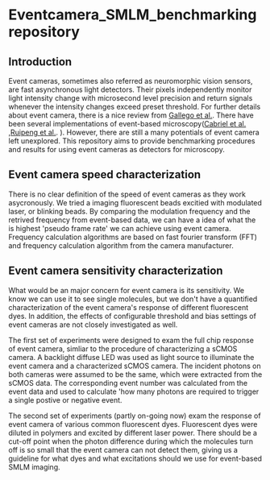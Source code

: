 # Eventcamera_SMLM_benchmarking repository


## Introduction 

Event cameras, sometimes also referred as neuromorphic vision sensors, are fast asynchronous light detectors. Their pixels independently monitor light intensity change with microsecond level precision and return signals whenever the intensity changes exceed preset threshold. For further details about event camera, there is a nice review from [Gallego et al.](https://ieeexplore.ieee.org/document/9138762). There have been several implementations of event-based microscopy([Cabriel et al.](https://www.nature.com/articles/s41566-023-01308-8) ,[Ruipeng et al.](https://www.nature.com/articles/s41377-024-01502-5). ). However, there are still a many potentials of event camera left unexplored. This repository aims to provide benchmarking procedures and results for using event cameras as detectors for microscopy. 

## Event camera speed characterization 

There is no clear definition of the speed of event cameras as they work asycronously. We tried a imaging fluorescent beads excitied with modulated laser, or blinking beads. By comparing the modulation frequency and the retrived frequency from event-based data, we can have a idea of what the is highest 'pseudo frame rate' we can achieve using event camera. Frequency calculation algorithms are based on fast fourier transform (FFT) and frequency calculation algorithm from the camera manufacturer. 

## Event camera sensitivity characterization

What would be an major concern for event camera is its sensitivity. We know we can use it to see single molecules, but we don't have a quantified characterization of the event camera's response of different fluorescent dyes. In addition, the effects of configurable threshold and bias settings of event cameras are not closely investigated as well. 

The first set of experiments were designed to exam the full chip response of event camera, simliar to the procedure of characterizing a sCMOS camera. A backlight diffuse LED was used as light source to illuminate the event camera and a characterized sCMOS camera. The incident photons on both cameras were assumed to be the same, which were extracted from the sCMOS data. The corresponding event number was calculated from the event data and used to calculate 'how many photons are required to trigger a single postive or negative event. 

The second set of experiments (partly on-going now) exam the response of event camera of various common fluorescent dyes. Fluorescent dyes were diluted in polymers and excited by different laser power. There should be a cut-off point when the photon difference during which the molecules turn off is so small that the event camera can not detect them, giving us a guideline for what dyes and what excitations should we use for event-based SMLM imaging. 



